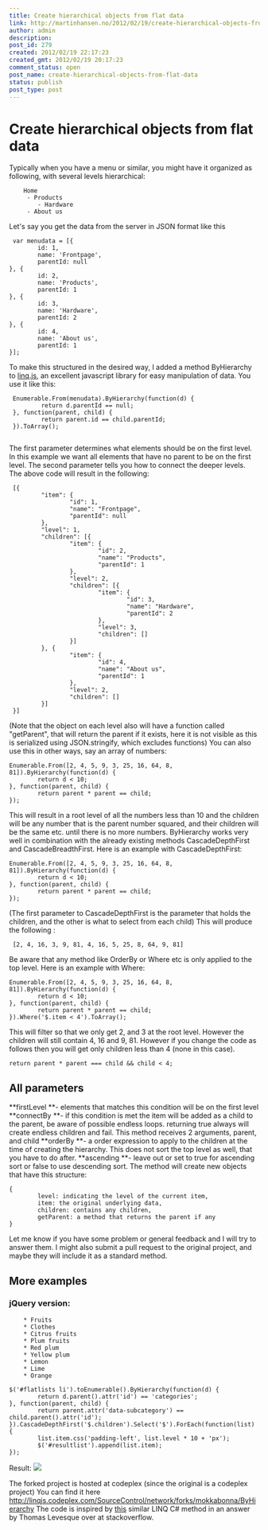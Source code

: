 ```yaml
---
title: Create hierarchical objects from flat data
link: http://martinhansen.no/2012/02/19/create-hierarchical-objects-from-flat-data/
author: admin
description: 
post_id: 279
created: 2012/02/19 22:17:23
created_gmt: 2012/02/19 20:17:23
comment_status: open
post_name: create-hierarchical-objects-from-flat-data
status: publish
post_type: post
---
```


# Create hierarchical objects from flat data

Typically when you have a menu or similar, you might have it organized as following, with several levels hierarchical: 
		
		
		Home
		 - Products
			- Hardware
		 - About us
		

Let's say you get the data from the server in JSON format like this 
```
 var menudata = [{
		id: 1,
		name: 'Frontpage',
		parentId: null
}, {
		id: 2,
		name: 'Products',
		parentId: 1
}, {
		id: 3,
		name: 'Hardware',
		parentId: 2
}, {
		id: 4,
		name: 'About us',
		parentId: 1
}];

```
 To make this structured in the desired way, I added a method ByHierarchy to [linq.js](http://linqjs.codeplex.com/), an excellent javascript library for easy manipulation of data. You use it like this: 
```
 Enumerable.From(menudata).ByHierarchy(function(d) {
		 return d.parentId == null;
 }, function(parent, child) {
		 return parent.id == child.parentId;
 }).ToArray();
 
```
 The first parameter determines what elements should be on the first level. In this example we want all elements that have no parent to be on the first level. The second parameter tells you how to connect the deeper levels. The above code will result in the following: 
```
 [{
		 "item": {
				 "id": 1,
				 "name": "Frontpage",
				 "parentId": null
		 },
		 "level": 1,
		 "children": [{
				 "item": {
						 "id": 2,
						 "name": "Products",
						 "parentId": 1
				 },
				 "level": 2,
				 "children": [{
						 "item": {
								 "id": 3,
								 "name": "Hardware",
								 "parentId": 2
						 },
						 "level": 3,
						 "children": []
				 }]
		 }, {
				 "item": {
						 "id": 4,
						 "name": "About us",
						 "parentId": 1
				 },
				 "level": 2,
				 "children": []
		 }]
 }]
```
 (Note that the object on each level also will have a function called "getParent", that will return the parent if it exists, here it is not visible as this is serialized using JSON.stringify, which excludes functions) You can also use this in other ways, say an array of numbers: 
```
Enumerable.From([2, 4, 5, 9, 3, 25, 16, 64, 8, 81]).ByHierarchy(function(d) {
		return d < 10;
}, function(parent, child) {
		return parent * parent == child;
});
```
 This will result in a root level of all the numbers less than 10 and the children will be any number that is the parent number squared, and their children will be the same etc. until there is no more numbers. ByHierarchy works very well in combination with the already existing methods CascadeDepthFirst and CascadeBreadthFirst. Here is an example with CascadeDepthFirst: 
```
Enumerable.From([2, 4, 5, 9, 3, 25, 16, 64, 8, 81]).ByHierarchy(function(d) {
		return d < 10;
}, function(parent, child) {
		return parent * parent == child;
});
```
 (The first parameter to CascadeDepthFirst is the parameter that holds the children, and the other is what to select from each child) This will produce the following : 
```
 [2, 4, 16, 3, 9, 81, 4, 16, 5, 25, 8, 64, 9, 81] 
```
 Be aware that any method like OrderBy or Where etc is only applied to the top level. Here is an example with Where: 
```
Enumerable.From([2, 4, 5, 9, 3, 25, 16, 64, 8, 81]).ByHierarchy(function(d) {
		return d < 10;
}, function(parent, child) {
		return parent * parent == child;
}).Where('$.item < 4').ToArray();
```
 This will filter so that we only get 2, and 3 at the root level. However the children will still contain 4, 16 and 9, 81. However if you change the code as follows then you will get only children less than 4 (none in this case). 
```
return parent * parent === child && child < 4;
```

## All parameters 

 **firstLevel **\- elements that matches this condition will be on the first level 
 **connectBy **\- if this condition is met the item will be added as a child to the parent, be aware of possible endless loops. returning true always will create endless children and fail. This method receives 2 arguments, parent, and child 
 **orderBy **\- a order expression to apply to the children at the time of creating the hierarchy. This does not sort the top level as well, that you have to do after. 
 **ascending **\- leave out or set to true for ascending sort or false to use descending sort. The method will create new objects that have this structure: 
```
{
		level: indicating the level of the current item,
		item: the original underlying data,
		children: contains any children,
		getParent: a method that returns the parent if any
}
```
 
 Let me know if you have some problem or general feedback and I will try to answer them. I might also submit a pull request to the original project, and maybe they will include it as a standard method. 

## More examples

### jQuery version: 

```
	* Fruits
	* Clothes
	* Citrus fruits
	* Plum fruits
	* Red plum
	* Yellow plum
	* Lemon
	* Lime
	* Orange
```
 
```
$('#flatlists li').toEnumerable().ByHierarchy(function(d) {
		return d.parent().attr('id') == 'categories';
}, function(parent, child) {
		return parent.attr('data-subcategory') == child.parent().attr('id');
}).CascadeDepthFirst('$.children').Select('$').ForEach(function(list) {
		list.item.css('padding-left', list.level * 10 + 'px');
		$('#resultlist').append(list.item);
});
```

Result: ![](../images/listexample.png)

The forked project is hosted at codeplex (since the original is a codeplex project) You can find it here <http://linqjs.codeplex.com/SourceControl/network/forks/mokkabonna/ByHierarchy> The code is inspired by [this](http://stackoverflow.com/a/3758955/94394) similar LINQ C# method in an answer by Thomas Levesque over at stackoverflow.
